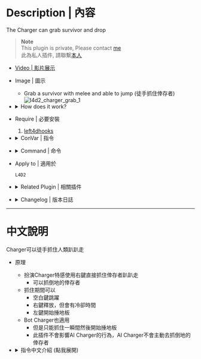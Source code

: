 # Description | 內容
The Charger can grab survivor and drop

> __Note__ <br/>
This plugin is private, Please contact [me](https://github.com/fbef0102/Game-Private_Plugin#私人插件列表-private-plugins-list)<br/>
此為私人插件, 請聯繫[本人](https://github.com/fbef0102/Game-Private_Plugin#私人插件列表-private-plugins-list)

* [Video | 影片展示](https://youtu.be/BsXCwzToz0A)

* Image | 圖示
	* Grab a survivor with melee and able to jump (徒手抓住倖存者)
	<br/>![l4d2_charger_grab_1](image/l4d2_charger_grab_1.gif)

* <details><summary>How does it work?</summary>

	* Charger can grab the survivor with melee damage
	* BOT charger can also grab the survivor (Does not affect AI behavior)
	* Can grab incapacitated survivor
</details>

* Require | 必要安裝
	1. [left4dhooks](https://forums.alliedmods.net/showthread.php?t=321696)

* <details><summary>ConVar | 指令</summary>

	* cfg/sourcemod/l4d2_charger_grab.cfg
		```php
		// 0=Plugin off, 1=Plugin on.
		l4d2_charger_grab_allow "1"

		// If 1, Bots can grab survivor.
		l4d2_charger_grab_bot_enable "1"

		// Cold Down tiem in seconds can human charger grab a survivor again.
		l4d2_charger_grab_colddown "5.0"

		// If 1, Humans can grab survivor.
		l4d2_charger_grab_human_enable "1"

		// If 1, allow human chargers to jump while grabbing a survivor.
		l4d2_charger_grab_jump "1"

		// Allow chargers to carry and drop survivors with the melee button (RMB). 0=Off. 1=Grab Incapped (Not Hanging from ledge). 2=Grab Standing. 4=Drop Incapped. 8=Drop Standing. Add numbers together.
		l4d2_charger_grab_pickup "15"

		// If 1, Allow pummel to be started while grabbing a survivor (LMB). 0=Game Behavior
		l4d2_charger_grab_pummel "1"

		// How long can human charger grab a survivor.
		l4d2_charger_grab_time "5.0"
		```
</details>

* <details><summary>Command | 命令</summary>

	None
</details>

* Apply to | 適用於
	```
	L4D2
	```

* <details><summary>Related Plugin | 相關插件</summary>

	1. [l4d2_charger_unstoppable](/L4D_插件/Charger_Charger/l4d2_charger_unstoppable): Adds a lot of abilities and powers to the Charger to become unstoppable titan.
		> 增強Charger，賦予多種超能力成為無人能檔的雷神 (Bot 也適用)
	2. [l4d2_charger_pickup_incap](/L4D_插件/Charger_Charger/l4d2_charger_pickup_incap): The charger is able to carry any incapacitated player and fling any incapacitated player
		> Charger可以衝撞帶走倒地的倖存者並撞倒他們 (Bot 也適用)
	3. [l4d2_release_victim](https://github.com/fbef0102/L4D1_2-Plugins/tree/master/l4d2_release_victim): Allow to release victim
		> 特感可以釋放被抓住的倖存者
</details>

* <details><summary>Changelog | 版本日誌</summary>

	* v1.4 (2023-12-3)
		* Improve code

	* v1.2 (2023-7-11)
		* Require left4dhooks v1.34 or above
		
	* v1.1 (2023-4-11)
		* Do not grab the player who is hanging from ledge.

	* v1.0 (2023-4-11)
		* Initial Release
</details>

- - - -
# 中文說明
Charger可以徒手抓住人類趴趴走

* 原理
	* 扮演Charger特感使用右鍵直接抓住倖存者趴趴走
		* 可以抓倒地的倖存者
	* 抓住期間可以
		* 空白鍵跳躍
		* 右鍵釋放，但會有冷卻時間
		* 左鍵開始捶地板
	* Bot Charger也適用
		* 但是只能抓住一瞬間然後開始捶地板
		* 此插件不會影響AI Charger的行為，AI Charger不會主動去抓倒地的倖存者

* <details><summary>指令中文介紹 (點我展開)</summary>

	* cfg/sourcemod/l4d2_charger_grab.cfg
  		```php
		// 0=關閉插件, 1=開啟插件
		l4d2_charger_grab_allow "1"

		// 為1時，AI Charger也能徒手抓倖存者
		l4d2_charger_grab_bot_enable "1"

		// 能夠再次徒手抓倖存者的冷卻時間
		l4d2_charger_grab_colddown "5.0"

		// 為1時，真人 Charger也能徒手抓倖存者
		l4d2_charger_grab_human_enable "1"

		// 為1時，真人 Charger抓住倖存者期間可以按下空白鍵跳躍
		l4d2_charger_grab_jump "1"

		// 允許真人Charger按下右鍵做出甚麼行為? 0=沒有行為. 1=抓住倒地的玩家(掛邊除外). 2=抓住站立的玩家. 4=釋放倒地的玩家(掛邊除外). 8=釋放站立的玩家. 把想要的行為的數字加起來
		l4d2_charger_grab_pickup "15"

		// 為1時，真人 Charger抓住倖存者期間可以按下左鍵開始捶地板 0=按下左鍵衝刺
		l4d2_charger_grab_pummel "1"

		// 允許真人 Charger徒手抓倖存者的時間，時間一到自動捶地板
		l4d2_charger_grab_time "5.0"
		```
</details>
